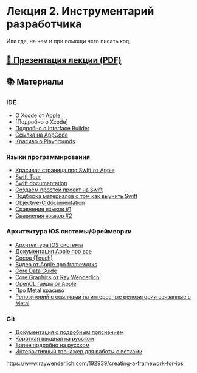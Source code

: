 # Лекция 2. Инструментарий разработчика
Или где, на чем и при помощи чего писать код.

## [🎁 Презентация лекции (PDF)](https://github.com/surfstudio/iOSSummerSchool2018/blob/master/Лекция%202.%20Инструментарий%20разработчика/Лекция%202.%20Инструментарий%20разработчика.pdf)

## 📚 Материалы

### IDE 

* [О Xcode от Apple][1]
* [Подробно о Xcode]
* [Подробно о Interface Builder][3] 
* [Ссылка на AppCode][4]
* [Красиво о Playgrounds][5]

### Языки программирования 

*  [Красивая страница про Swift от Apple][6] 
*  [Swift Tour][7] 
*  [Swift documentation][8] 
*  [Создаем простой проект на Swift][9] 
*  [Подборка материалов о том как выучить Swift][10] 
*  [Objective-C documentation][11] 
*  [Сравнение языков #1][12] 
*  [Сравнения языков #2][13] 

### Архитектура iOS системы/Фреймворки 

* [Архитектура iOS системы][22] 
* [Документация Apple про все][14]
* [Cocoa (Touch)][15]
* [Видео от Apple про frameworks][16]
* [Core Data Guide][17]
* [Core Graphics от Ray Wenderlich][18]
* [OpenCL гайды от Apple][19]
* [Про Metal красиво][20]
* [Репозиторий с ссылками на интересные репозитории связанные с Metal][21]
 
 ### Git
 
 * [Документация c подробным пояснением][23]
 * [Короткая вводная на русском][24]
 * [Более подробно на русском][25]
 * [Интерактивный тренажер для работы с ветками][26]


https://www.raywenderlich.com/192939/creating-a-framework-for-ios

[1]: https://developer.apple.com/xcode/
[2]: https://developer.apple.com/library/archive/documentation/ToolsLanguages/Conceptual/Xcode_Overview/index.html#//apple_ref/doc/uid/TP40010215-CH24-SW1
[3]: https://developer.apple.com/library/archive/documentation/ToolsLanguages/Conceptual/Xcode_Overview/UsingInterfaceBuilder.html#//apple_ref/doc/uid/TP40010215-CH5
[4]: https://jetbrains.ru/products/appcode/
[5]: https://www.apple.com/swift/playgrounds/
[6]: https://developer.apple.com/swift/
[7]: https://docs.swift.org/swift-book/GuidedTour/GuidedTour.html
[8]: https://swift.org/documentation/
[9]: https://developer.apple.com/library/archive/referencelibrary/GettingStarted/DevelopiOSAppsSwift/BuildABasicUI.html#//apple_ref/doc/uid/TP40015214-CH5-SW1
[10]: https://www.macworld.com/article/3220520/application-development/how-to-learn-apple-swift.html
[11]: https://developer.apple.com/library/archive/documentation/Cocoa/Conceptual/ProgrammingWithObjectiveC/Introduction/Introduction.html
[12]: http://pypl.github.io/PYPL.html
[13]: https://www.quora.com/What-are-the-major-differences-between-Swift-and-Objective-C
[14]: https://developer.apple.com/documentation/
[15]: https://developer.apple.com/library/archive/documentation/General/Conceptual/DevPedia-CocoaCore/Cocoa.html
[16]: https://developer.apple.com/videos/frameworks/
[17]: https://developer.apple.com/library/archive/documentation/Cocoa/Conceptual/CoreData/index.html
[18]: https://www.raywenderlich.com/162315/core-graphics-tutorial-part-1-getting-started
[19]: https://developer.apple.com/opencl/
[20]: https://developer.apple.com/metal/
[21]: https://github.com/adamnemecek/awesome-metal
[22]: https://developer.apple.com/library/archive/documentation/MacOSX/Conceptual/OSX_Technology_Overview/About/About.html#//apple_ref/doc/uid/TP40001067-CH204-TPXREF101
[23]: https://git-scm.com/book/ru/v2
[24]: https://tproger.ru/translations/git-quick-start/
[25]: https://habr.com/post/342116/
[26]: https://learngitbranching.js.org
